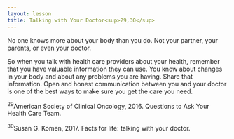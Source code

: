 ```yaml
---
layout: lesson
title: Talking with Your Doctor<sup>29,30</sup>
---
```


No one knows more about your body than you do. Not your partner, your parents, or even your doctor. 

So when you talk with health care providers about your health, remember that you have valuable information they can use. You know about changes in your body and about any problems you are having. Share that information. Open and honest communication between you and your doctor is one of the best ways to make sure you get the care you need.

<sup>29</sup>American Society of Clinical Oncology, 2016. Questions to Ask Your Health Care Team.

<sup>30</sup>Susan G. Komen, 2017. Facts for life: talking with your doctor.